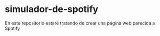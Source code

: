 # simulador-de-spotify
En este repositorio estaré tratando de crear una página web parecida a Spotify
